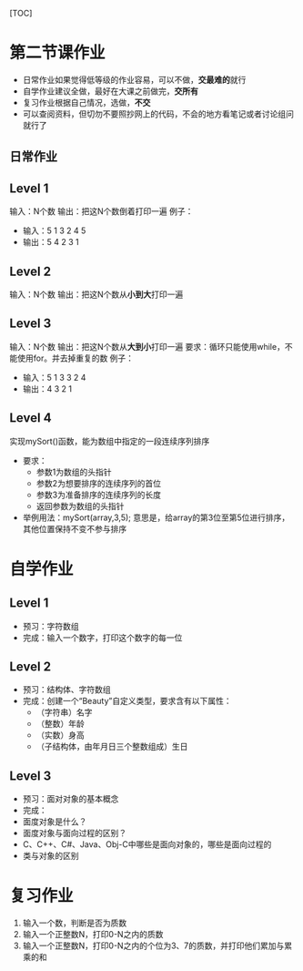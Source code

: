 [TOC]
# 第二节课作业
- 日常作业如果觉得低等级的作业容易，可以不做，**交最难的**就行
- 自学作业建议全做，最好在大课之前做完，**交所有**
- 复习作业根据自己情况，选做，**不交**
- 可以查阅资料，但切勿不要照抄网上的代码，不会的地方看笔记或者讨论组问就行了

## 日常作业

## Level 1

输入：N个数
输出：把这N个数倒着打印一遍
例子：
- 输入：5 
1 3 2 4 5
- 输出：5 4 2 3 1

## Level 2

输入：N个数
输出：把这N个数从**小到大**打印一遍

## Level 3
输入：N个数
输出：把这N个数从**大到小**打印一遍
要求：循环只能使用while，不能使用for。并去掉重复的数
例子：
- 输入：5
1 3 3 2 4
- 输出：4 3 2 1

## Level 4
实现mySort()函数，能为数组中指定的一段连续序列排序
- 要求：
	- 参数1为数组的头指针
	- 参数2为想要排序的连续序列的首位
	- 参数3为准备排序的连续序列的长度
	- 返回参数为数组的头指针
- 举例用法：mySort(array,3,5);
意思是，给array的第3位至第5位进行排序，其他位置保持不变不参与排序

# 自学作业

## Level 1
- 预习：字符数组
- 完成：输入一个数字，打印这个数字的每一位

## Level 2
- 预习：结构体、字符数组
- 完成：创建一个“Beauty”自定义类型，要求含有以下属性：
	- （字符串）名字
	- （整数）年龄
	- （实数）身高
	- （子结构体，由年月日三个整数组成）生日

## Level 3
- 预习：面对对象的基本概念
- 完成：
- 面度对象是什么？
- 面度对象与面向过程的区别？
- C、C++、C#、Java、Obj-C中哪些是面向对象的，哪些是面向过程的
- 类与对象的区别

# 复习作业

1. 输入一个数，判断是否为质数
2. 输入一个正整数N，打印0-N之内的质数
3. 输入一个正整数N，打印0-N之内的个位为3、7的质数，并打印他们累加与累乘的和

